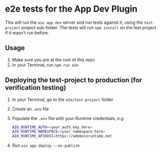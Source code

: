 # e2e tests for the App Dev Plugin

This will run the `aio app dev` server and run tests against it, using the `test-project` project sub-folder.
The tests will run `npm install` on the test project if it wasn't run before.

## Usage

1. Make sure you are at the root of this repo
2. In your Terminal, run `npm run e2e`

## Deploying the test-project to production (for verification testing)

1. In your Terminal, go to the `e2e/test-project` folder
2. Create an `.env` file
3. Populate the `.env` file with your Runtime credentials, e.g

    ```sh
    AIO_RUNTIME_AUTH=<your_auth_key_here>
    AIO_RUNTIME_NAMESPACE=<your_namespace_here>
    AIO_RUNTIME_APIHOST=https://adobeioruntime.net
    ```

4. Run `aio app deploy --no-publish`
